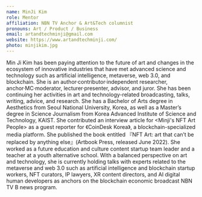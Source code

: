 ```yaml
---
name: MinJi Kim
role: Mentor
affiliation: NBN TV Anchor & Art&Tech columnist
pronouns: Art / Product / Business
email: artandtechminji@gmail.com
website: https://www.artandtechminji.com/
photo: minjikim.jpg
---
```


Min Ji Kim has been paying attention to the future of art and changes in the ecosystem of innovative industries that have met advanced science and technology such as artificial intelligence, metaverse, web 3.0, and blockchain. She is an author·contributor·independent researcher, anchor·MC·moderator, lecturer·presenter, advisor, and juror. She has been continuing her activities in art and technology-related broadcasting, talks, writing, advice, and research. She has a Bachelor of Arts degree in Aesthetics from Seoul National University, Korea, as well as a Master’s degree in Science Journalism from Korea Advanced Institute of Science and Technology, KAIST. She contributed an interview article for <Minji's NFT Art People> as a guest reporter for 《CoinDesk Korea》, a blockchain-specialized media platform. She published the book entitled 『NFT Art: art that can’t be replaced by anything else』(Artbook Press, released June 2022). She worked as a future education and culture content startup team leader and a teacher at a youth alternative school. With a balanced perspective on art and technology, she is currently holding talks with experts related to the metaverse and web 3.0 such as artificial intelligence and blockchain startup workers, NFT curators, IP lawyers, XR content directors, and AI digital human developers as anchors on the blockchain economic broadcast NBN TV B news program.
